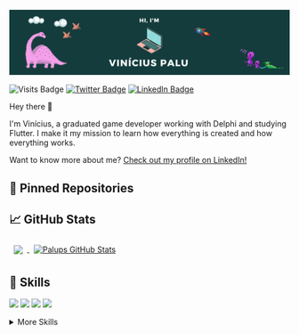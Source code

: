 ![Palups' GitHub Banner](./assets/banner.png)

![Visits Badge](https://badges.pufler.dev/visits/palups/palups)
[![Twitter Badge](https://img.shields.io/badge/Twitter-Profile-informational?style=flat&logo=twitter&logoColor=white&color=1CA2F1)](https://twitter.com/lilpalups)
[![LinkedIn Badge](https://img.shields.io/badge/LinkedIn-Profile-informational?style=flat&logo=linkedin&logoColor=white&color=0D76A8)](https://www.linkedin.com/in/viniciusgpalu/)

Hey there 👋

I'm Vinícius, a graduated game developer working with Delphi and studying Flutter. I make it my mission to learn how everything is created and how everything works.

Want to know more about me? [Check out my profile on LinkedIn!](https://www.linkedin.com/in/viniciusgpalu)

## 📌 Pinned Repositories

## &#x1f4c8; GitHub Stats
<a href="https://github.com/Palups">
  <img align="center" style="margin:0.5rem" src="https://github-readme-stats.vercel.app/api/top-langs/?username=Palups&theme=noctis_minimus" />
</a>

<a href="https://github.com/Palups">
  <img align="center" style="margin:0.5rem" src="https://github-readme-stats.vercel.app/api?username=Palups&" alt="Palups GitHub Stats" />
</a>

## 💼 Skills
![](https://img.shields.io/badge/Code-Delphi-informational?style=flat&logo=delphi&logoColor=white&color=4AB197)
![](https://img.shields.io/badge/Code-Flutter-informational?style=flat&logo=flutter&logoColor=white&color=4AB197)
![](https://img.shields.io/badge/Code-MySQL-informational?style=flat&logo=MySQL&logoColor=white&color=4AB197)
![](https://img.shields.io/badge/Tools-Unity-informational?style=flat&logo=Unity&logoColor=white&color=4AB197)

<details>
  <summary>More Skills</summary>
  <br>
  
  ![](https://img.shields.io/badge/Code-C-informational?style=flat&logo=c&logoColor=white&color=4AB197)
  ![](https://img.shields.io/badge/Code-C++-informational?style=flat&logo=cplusplus&logoColor=white&color=4AB197)
  ![](https://img.shields.io/badge/Code-C%23-informational?style=flat&logo=csharp&logoColor=white&color=4AB197)
  
  <br>
  
  ![](https://img.shields.io/badge/Tools-GitHub-informational?style=flat&logo=GitHub&logoColor=white&color=4AB197)
  ![](https://img.shields.io/badge/Tools-Bitbucket-informational?style=flat&logo=Bitbucket&logoColor=white&color=4AB197)
  ![](https://img.shields.io/badge/Tools-Trello-informational?style=flat&logo=Trello&logoColor=white&color=4AB197)
  ![](https://img.shields.io/badge/Tools-Photoshop-informational?style=flat&logo=Adobe-Photoshop&logoColor=white&color=4AB197)
</details>


